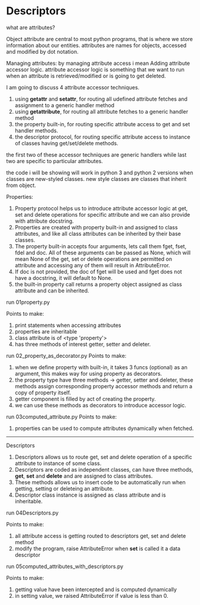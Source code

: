 # Descriptors

what are attributes?

Object attribute are central to most python programs, that is where we store information about our entities.
attributes are names for objects, accessed and modified by dot notation.

Managing attributes:
by managing attribute access i mean Adding attribute accessor logic.
attribute accessor logic is something that we want to run when an attribute is retrieved/modified or is going to get deleted.

I am going to discuss 4 attribute accessor techniques.

1. using __getattr__ and __setattr__, for routing all udefined attribute fetches and assignment to a generic handler method
2. using __getattribute__, for routing all attribute fetches to a generic handler method
3. the property built-in, for routing specific attribute access to get and set handler methods.
4. the descriptor protocol, for routing specific attribute access to instance of classes having get/set/delete methods.

the first two of these accessor techniques are generic handlers while last two are specific to particular attributes.


the code i will be showing will work in python 3 and python 2 versions when classes are new-styled classes.
new style classes are classes that inherit from object.

Properties:

1. Property protocol helps us to introduce attribute accessor logic at get, set and delete operations for specific attribute and we can also provide with attribute
docstring. 
2. Properties are created with property built-in and assigned to class attributes, and like all class attributes can be inherited by their base classes.
3. The property built-in accepts four arguments, lets call them fget, fset, fdel and doc. All of these arguments can be passed as None, which will
mean None of the get, set or delete operations are permitted on attribute and accessing any of them will result in AttributeError. 
4. If doc is not provided, the doc of fget will be used and fget does not have a docstring, it will default to None.
5. the built-in property call returns a property object assigned as class attribute and can be inherited.

run 01property.py

Points to make:
1. print statements when accessing attributes
2. properties are inheritable
3. class attribute is of <type 'property'>
4. has three methods of interest getter, setter and deleter.

run 02_property_as_decorator.py
Points to make:
1. when we define property with built-in, it takes 3 funcs (optional) as an argument, this makes way for using property as decorators.	
2. the property type have three methods -> getter, setter and deleter, these methods assign corresponding property accessor methods and return a copy of property itself.
3. getter component is filled by act of creating the property.
4. we can use these methods as decorators to introduce accessor logic.   


run 03computed_attribute.py
Points to make:
1. properties can be used to compute attributes dynamically when fetched.

--------------------------------------------------------------------------------------------------------------

Descriptors
1. Descriptors allows us to route get, set and delete operation of a specific attribute to instance of some class.
2. Descriptors are coded as independent classes, can have three methods, __get__, __set__ and __delete__ and are assigned to class attributes. 
3. These methods allows us to insert code to be automatically run when getting, setting or deleteing an attribute.
4. Descriptor class instance is assigned as class attribute and is inheritable.

run 04Descriptors.py

Points to make:
1. all attribute access is getting routed to descriptors get, set and delete method
2. modify the program, raise AttributeError when __set__ is called it a data descriptor

run 05computed_attributes_with_descriptors.py

Points to make:
1. getting value have been intercepted and is computed dynamically
2. in setting value, we raised AttributeError if value is less than 0. 








































